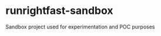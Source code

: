 runrightfast-sandbox
====================

Sandbox project used for experimentation and POC purposes
